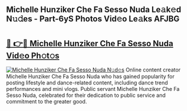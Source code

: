 ## Michelle Hunziker Che Fa Sesso Nuda Le𝚊k𝚎d N𝚞𝚍es - Part-6yS Photos Vid𝚎o Le𝚊ks AFJBG

# <h2><a href="http://fbf3ox.evod.top/?m=Michelle+Hunziker+Che+Fa+Sesso+Nuda">🔗 👉🔴 Michelle Hunziker Che Fa Sesso Nuda Vid𝚎o Ph𝚘t𝚘s</a></h2>

[![Michelle Hunziker Che Fa Sesso Nuda N𝚞d𝚎s](https://i.imgur.com/8V9OHl7.gif)](http://fbf3ox.evod.top/?m=Michelle+Hunziker+Che+Fa+Sesso+Nuda)
Online content creator Michelle Hunziker Che Fa Sesso Nuda who has gained popularity for posting lifestyle and dance-related content, including dance trend performances and mini vlogs. Public servant Michelle Hunziker Che Fa Sesso Nuda, celebrated for their dedication to public service and commitment to the greater good. 
